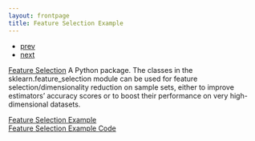 ```yaml
---
layout: frontpage
title: Feature Selection Example
---
```


<div class="navbar">
  <div class="navbar-inner">
      <ul class="nav">
          <li><a href="pic_17.html">prev</a></li>
          <li><a href="pic_2.html">next</a></li>
      </ul>
  </div>
</div>

[Feature Selection](https://scikit-learn.org/stable/modules/feature_selection.html)
 A Python package. The classes in the sklearn.feature_selection module can be used for feature selection/dimensionality reduction on sample sets, either to improve estimators’ accuracy scores or to boost their performance on very high-dimensional datasets.

[Feature Selection Example](../../assets/publpics/pic_1.png) <br /> 
[Feature Selection Example Code](https://github.com/oliviapy960825/oliviapy960825.github.io/blob/master/Assignments/6992_Project.ipynb)
